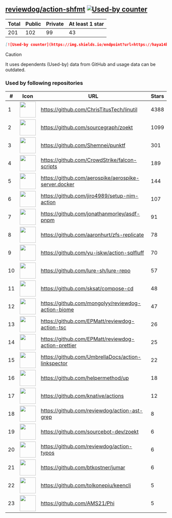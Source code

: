 





## [reviewdog/action-shfmt](https://github.com/reviewdog/action-shfmt) [![Used-by counter](https://img.shields.io/endpoint?url=https://haya14busa.github.io/github-used-by/data/reviewdog/action-shfmt/shieldsio.json)](https://github.com/haya14busa/github-used-by/tree/main/repo/reviewdog/action-shfmt)

| Total | Public | Private | At least 1 star
| ----- | ------ | ------- | ---------------
| 201 | 102 | 99 | 43 |

```md
[![Used-by counter](https://img.shields.io/endpoint?url=https://haya14busa.github.io/github-used-by/data/reviewdog/action-shfmt/shieldsio.json)](https://github.com/haya14busa/github-used-by/tree/main/repo/reviewdog/action-shfmt)
```

> [!CAUTION]
> It uses dependents (Used-by) data from GitHub and usage data can be outdated.

### Used by following repositories

| # | Icon | URL | Stars |
| -- | -- | -- | -- | 
|1|<img src="https://github.com/ChrisTitusTech.png" width=50 height=50>|https://github.com/ChrisTitusTech/linutil|4388|
|2|<img src="https://github.com/sourcegraph.png" width=50 height=50>|https://github.com/sourcegraph/zoekt|1099|
|3|<img src="https://github.com/Shemnei.png" width=50 height=50>|https://github.com/Shemnei/punktf|301|
|4|<img src="https://github.com/CrowdStrike.png" width=50 height=50>|https://github.com/CrowdStrike/falcon-scripts|189|
|5|<img src="https://github.com/aerospike.png" width=50 height=50>|https://github.com/aerospike/aerospike-server.docker|144|
|6|<img src="https://github.com/jiro4989.png" width=50 height=50>|https://github.com/jiro4989/setup-nim-action|107|
|7|<img src="https://github.com/jonathanmorley.png" width=50 height=50>|https://github.com/jonathanmorley/asdf-pnpm|91|
|8|<img src="https://github.com/aaronhurt.png" width=50 height=50>|https://github.com/aaronhurt/zfs-replicate|78|
|9|<img src="https://github.com/yu-iskw.png" width=50 height=50>|https://github.com/yu-iskw/action-sqlfluff|70|
|10|<img src="https://github.com/lure-sh.png" width=50 height=50>|https://github.com/lure-sh/lure-repo|57|
|11|<img src="https://github.com/sksat.png" width=50 height=50>|https://github.com/sksat/compose-cd|48|
|12|<img src="https://github.com/mongolyy.png" width=50 height=50>|https://github.com/mongolyy/reviewdog-action-biome|47|
|13|<img src="https://github.com/EPMatt.png" width=50 height=50>|https://github.com/EPMatt/reviewdog-action-tsc|26|
|14|<img src="https://github.com/EPMatt.png" width=50 height=50>|https://github.com/EPMatt/reviewdog-action-prettier|25|
|15|<img src="https://github.com/UmbrellaDocs.png" width=50 height=50>|https://github.com/UmbrellaDocs/action-linkspector|22|
|16|<img src="https://github.com/helpermethod.png" width=50 height=50>|https://github.com/helpermethod/up|18|
|17|<img src="https://github.com/knative.png" width=50 height=50>|https://github.com/knative/actions|12|
|18|<img src="https://github.com/reviewdog.png" width=50 height=50>|https://github.com/reviewdog/action-ast-grep|8|
|19|<img src="https://github.com/sourcebot-dev.png" width=50 height=50>|https://github.com/sourcebot-dev/zoekt|6|
|20|<img src="https://github.com/reviewdog.png" width=50 height=50>|https://github.com/reviewdog/action-typos|6|
|21|<img src="https://github.com/btkostner.png" width=50 height=50>|https://github.com/btkostner/jumar|6|
|22|<img src="https://github.com/tolkonepiu.png" width=50 height=50>|https://github.com/tolkonepiu/keencli|5|
|23|<img src="https://github.com/AMS21.png" width=50 height=50>|https://github.com/AMS21/Phi|5|
